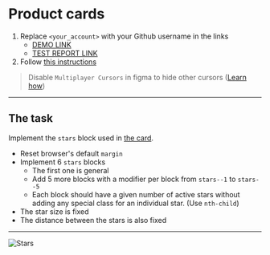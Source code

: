 # Product cards
1. Replace `<your_account>` with your Github username in the links
    - [DEMO LINK](https://Maildes.github.io/layout_stars/) <br>
    - [TEST REPORT LINK](https://Maildes.github.io/layout_stars/report/html_report/)
2. Follow [this instructions](https://mate-academy.github.io/layout_task-guideline/)

> Disable `Multiplayer Cursors` in figma to hide other cursors ([Learn how](https://mate-academy.github.io/layout_task-guideline/figma.html#multiplayer-cursors))
___

## The task
Implement the `stars` block used in [the card](https://www.figma.com/file/bS8N1lTT0Ew0Brf1Nfl36iMV/Product-Cards?node-id=0%3A1).
- Reset browser's default `margin`
- Implement 6 `stars` blocks
  - The first one is general
  - Add 5 more blocks with a modifier per block from `stars--1` to `stars--5`
  - Each block should have a given number of active stars without adding any special class for an individual star. (Use `nth-child`)
- The star size is fixed
- The distance between the stars is also fixed
---
![Stars](./reference/stars.png)
